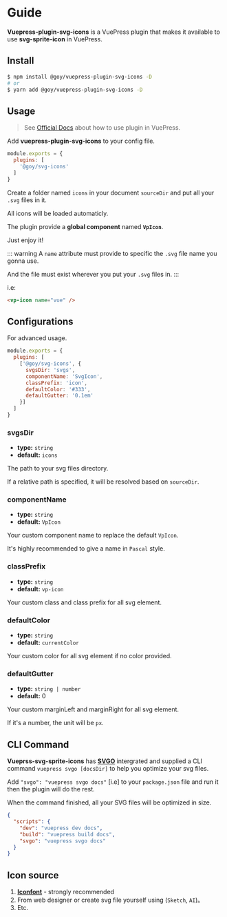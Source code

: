 # Guide

__Vuepress-plugin-svg-icons__ is a VuePress plugin that makes it available to use __svg-sprite-icon__ in VuePress.

## Install

``` bash
$ npm install @goy/vuepress-plugin-svg-icons -D
# or
$ yarn add @goy/vuepress-plugin-svg-icons -D
```

## Usage

> See [Official Docs](https://v1.vuepress.vuejs.org/zh/plugin/using-a-plugin.html) about how to use plugin in VuePress.

Add __vuepress-plugin-svg-icons__ to your config file.

``` js
module.exports = {
  plugins: [
    '@goy/svg-icons'
  ]
}
```

Create a folder named `icons` in your document `sourceDir` and put all your `.svg` files in it.

All icons will be loaded automaticly. 

The plugin provide a __global component__ named __`VpIcon`__. 

Just enjoy it!

::: warning
A `name` attribute must provide to specific the `.svg` file name you gonna use.

And the file must exist wherever you put your `.svg` files in. 
:::

i.e:

``` markdown
<vp-icon name="vue" />
```

## Configurations

For advanced usage.

``` js
module.exports = {
  plugins: [
    ['@goy/svg-icons', {
      svgsDir: 'svgs',
      componentName: 'SvgIcon',
      classPrefix: 'icon',
      defaultColor: '#333',
      defaultGutter: '0.1em'
    }]
  ]
}
```

### svgsDir

- __type:__ `string`
- __default:__ `icons`

The path to your svg files directory. 

If a relative path is specified, it will be resolved based on `sourceDir`.

### componentName

- __type:__ `string`
- __default:__ `VpIcon`

Your custom component name to replace the default `VpIcon`.

It's highly recommended to give a name in `Pascal` style.

### classPrefix

- __type:__ `string`
- __default:__ `vp-icon`

Your custom class and class prefix for all svg element.

### defaultColor

- __type:__ `string`
- __default:__ `currentColor`

Your custom color for all svg element if no color provided.

### defaultGutter

- __type:__ `string | number`
- __default:__ 0

Your custom marginLeft and marginRight for all svg element.

If it's a number, the unit will be `px`.

## CLI Command

__Vueprss-svg-sprite-icons__ has __[SVGO](https://github.com/svg/svgo)__ intergrated and supplied a CLI command `vuepress svgo [docsDir]` to help you optimize your svg files.

Add `"svgo": "vuepress svgo docs"` [i.e] to your `package.json` file and run it then the plugin will do the rest.

When the command finished, all your SVG files will be optimized in size.

``` json
{
  "scripts": {
    "dev": "vuepress dev docs",
    "build": "vuepress build docs",
    "svgo": "vuepress svgo docs"
  }
}
```

## Icon source

1. __[Iconfont](https://www.iconfont.cn/collections/index)__ - strongly recommended
2. From web designer or create svg file yourself using (`Sketch`, `AI`)。
3. Etc.
